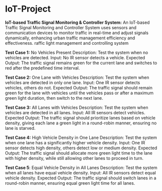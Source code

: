 # IoT-Project
**IoT-based Traffic Signal Monitoring & Controller System:**
An IoT-based Traffic Signal Monitoring and Controller System uses sensors and communication devices to monitor traffic in real-time and adjust signals dynamically, enhancing urban traffic management efficiency and effectiveness.
raffic light management and controlling system

**Test Case 1:** No Vehicles Present
Description: Test the system when no vehicles are detected.
Input: No IR sensor detects a vehicle.
Expected Output: The traffic signal remains green for the current lane and switches to red after the predefined time interval.


**Test Case 2:** One Lane with Vehicles
Description: Test the system when vehicles are detected in only one lane.
Input: One IR sensor detects vehicles, others do not.
Expected Output: The traffic signal should remain green for the lane with vehicles until the vehicles pass or after a maximum green light duration, then switch to the next lane.


**Test Case 3:** All Lanes with Vehicles
Description: Test the system when vehicles are detected in all lanes.
Input: All IR sensors detect vehicles.
Expected Output: The traffic signal should prioritize lanes based on vehicle density, giving each lane a green light in a round-robin manner, ensuring no lane is starved.


**Test Case 4:** High Vehicle Density in One Lane
Description: Test the system when one lane has a significantly higher vehicle density.
Input: One IR sensor detects high density, others detect low or medium density.
Expected Output: The traffic signal should allocate more green light time to the lane with higher density, while still allowing other lanes to proceed in turn.


**Test Case 5**: Equal Vehicle Density in All Lanes
Description: Test the system when all lanes have equal vehicle density.
Input: All IR sensors detect equal vehicle density.
Expected Output: The traffic signal should switch lanes in a round-robin manner, ensuring equal green light time for all lanes.
